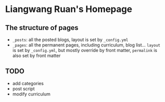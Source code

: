 # Liangwang Ruan's Homepage

## The structure of pages

* `_posts`: all the posted blogs, layout is set by `_config.yml`
* `_pages`: all the permanent pages, including curriculum, blog list... `layout` is set by `_config.yml`, but mostly override by front matter, `permalink` is also set by front matter

## TODO

* add categories
* post script
* modify curriculum
